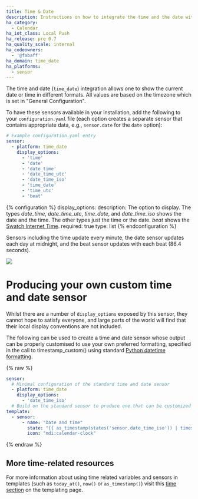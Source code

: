 ```yaml
---
title: Time & Date
description: Instructions on how to integrate the time and the date within Home Assistant.
ha_category:
  - Calendar
ha_iot_class: Local Push
ha_release: pre 0.7
ha_quality_scale: internal
ha_codeowners:
  - '@fabaff'
ha_domain: time_date
ha_platforms:
  - sensor
---
```


The time and date (`time_date`) integration allows one to show the current date or time in different formats. All values are based on the timezone which is set in "General Configuration". 

To have these sensors available in your installation, add the following to your `configuration.yaml` file (each option creates a separate sensor that contains appropriate data, e.g.,  `sensor.date` for the `date` option):

```yaml
# Example configuration.yaml entry
sensor:
  - platform: time_date
    display_options:
      - 'time'
      - 'date'
      - 'date_time'
      - 'date_time_utc'
      - 'date_time_iso'
      - 'time_date'
      - 'time_utc'
      - 'beat'
```


{% configuration %}
display_options:
  description: The option to display. The types *date_time*, *date_time_utc*, *time_date*, and *date_time_iso* shows the date and the time. The other types just the time or the date. *beat* shows the [Swatch Internet Time](https://en.wikipedia.org/wiki/Swatch_Internet_Time).
  required: true
  type: list
{% endconfiguration %}


Sensors including the time update every minute, the date sensor updates each day at midnight, and the beat sensor updates with each beat (86.4 seconds).

<p class='img'>
  <img src='/images/screenshots/time_date.png' />
</p>

# Producing your own custom time and date sensor

Whilst there are a number of `display_options` exposed by this sensor, they cannot hope to satisfy everyone, and large parts of the world will find that their local display conventions are not included.

The following can be used to create a time and date sensor whose output can be properly customised to use your own preferred formatting, specified in the call to timestamp_custom() using standard [Python datetime formatting](https://docs.python.org/3.8/library/datetime.html#strftime-and-strptime-behavior).

{% raw %}

```yaml
sensor:
  # Minimal configuration of the standard time and date sensor
  - platform: time_date
    display_options:
      - 'date_time_iso'
  # Build on the standard sensor to produce one that can be customized    
template:
  - sensor:
      - name: "Date and time"
        state: "{{ as_timestamp(states('sensor.date_time_iso')) | timestamp_custom('%A %B %-d, %I:%M %p') }}"
        icon: "mdi:calendar-clock"
```

{% endraw %}

## More time-related resources

For more information about using time related variables and sensors in templates (such as `today_at()`, `now()` or `as_timestamp()`) visit this [time section](/docs/configuration/templating/#time) on the templating page.
